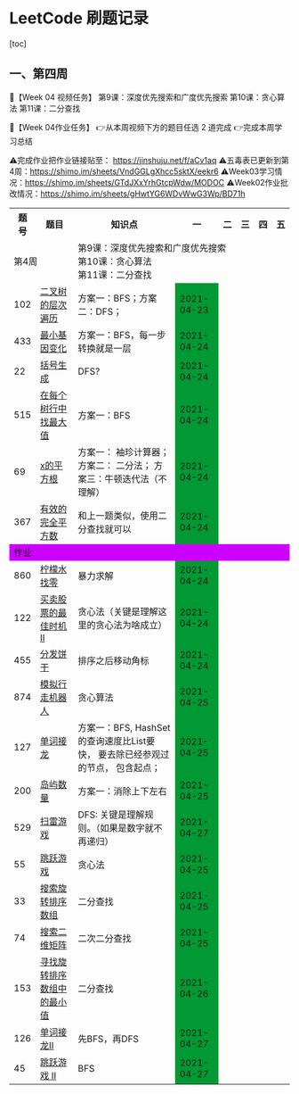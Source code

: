 # LeetCode 刷题记录

[toc]

## 一、第四周

🌈【Week 04 视频任务】
第9课：深度优先搜索和广度优先搜索
第10课：贪心算法
第11课：二分查找

🌈【Week 04作业任务】
👉从本周视频下方的题目任选 2 道完成
👉完成本周学习总结

⚠️完成作业把作业链接贴至： https://jinshuju.net/f/aCv1aq
⚠️五毒表已更新到第4周：https://shimo.im/sheets/VndGGLgXhcc5sktX/eekr6
⚠️Week03学习情况：https://shimo.im/sheets/GTdJXxYrhGtcpWdw/MODOC
⚠️Week02作业批改情况：https://shimo.im/sheets/gHwtYG6WDvWwG3Wp/BD71h

<table>
   <tr>
       <th>题号</th>
       <th>题目</th>
       <th>知识点</th>
       <th>一</th>
       <th>二</th>
       <th>三</th>
       <th>四</th>
       <th>五</th>
   </tr>
   <tr>
       <td colspan="2">第4周</td>
       <td colspan="6">第9课：深度优先搜索和广度优先搜索<br />第10课：贪心算法<br />第11课：二分查找<br /></td>
   </tr>
   <tr>
       <td>102</td>
       <td><a href="https://leetcode-cn.com/problems/binary-tree-level-order-traversal/#/description">二叉树的层次遍历</a>
       </td>
       <td>方案一：BFS；方案二：DFS；</td>
       <td style="background-color: #009933;">2021-04-23</td>
       <td></td>
       <td></td>
       <td></td>
       <td></td>
   </tr>
   <tr>
       <td>433</td>
       <td><a href="https://leetcode-cn.com/problems/minimum-genetic-mutation/#/description">最小基因变化</a></td>
       <td>方案一：BFS，每一步转换就是一层</td>
       <td style="background-color: #009933;">2021-04-24</td>
       <td></td>
       <td></td>
       <td></td>
       <td></td>
   </tr>
   <tr>
       <td>22</td>
       <td><a href="https://leetcode-cn.com/problems/generate-parentheses/#/description">括号生成</a></td>
       <td>DFS?</td>
       <td style="background-color: #009933;">2021-04-24</td>
       <td></td>
       <td></td>
       <td></td>
       <td></td>
   </tr>
   <tr>
       <td>515</td>
       <td><a
               href="https://leetcode-cn.com/problems/find-largest-value-in-each-tree-row/#/description">在每个树行中找最大值</a>
       </td>
       <td>方案一：BFS</td>
       <td style="background-color: #009933;">2021-04-24</td>
       <td></td>
       <td></td>
       <td></td>
       <td></td>
   </tr>
   <tr>
       <td>69</td>
       <td><a href="https://leetcode-cn.com/problems/sqrtx/">x的平方根</a></td>
       <td>方案一： 袖珍计算器； 方案二： 二分法； 方案三：牛顿迭代法（不理解）</td>
       <td style="background-color: #009933;">2021-04-24</td>
       <td></td>
       <td></td>
       <td></td>
       <td></td>
   </tr>
   <tr>
       <td>367</td>
       <td><a href="https://leetcode-cn.com/problems/valid-perfect-square/">有效的完全平方数</a></td>
       <td>和上一题类似，使用二分查找就可以</td>
       <td style="background-color: #009933;">2021-04-24</td>
       <td></td>
       <td></td>
       <td></td>
       <td></td>
   </tr>
   <tr>
       <td colspan="8" style="background-color: #cc00ff;">作业</td>
   </tr>
   <tr>
       <td>860</td>
       <td><a href="https://leetcode-cn.com/problems/lemonade-change/description/">柠檬水找零</a></td>
       <td>暴力求解</td>
       <td style="background-color: #009933;">2021-04-24</td>
       <td></td>
       <td></td>
       <td></td>
       <td></td>
   </tr>
   <tr>
       <td>122</td>
       <td><a href="https://leetcode-cn.com/problems/best-time-to-buy-and-sell-stock-ii/description/">买卖股票的最佳时机
               II</a></td>
       <td>贪心法（关键是理解这里的贪心法为啥成立）</td>
       <td style="background-color: #009933;">2021-04-24</td>
       <td></td>
       <td></td>
       <td></td>
       <td></td>
   </tr>
   <tr>
       <td>455</td>
       <td><a href="https://leetcode-cn.com/problems/assign-cookies/description/">分发饼干</a></td>
       <td>排序之后移动角标</td>
       <td style="background-color: #009933;">2021-04-24</td>
       <td></td>
       <td></td>
       <td></td>
       <td></td>
   </tr>
   <tr>
       <td>874</td>
       <td><a href="https://leetcode-cn.com/problems/walking-robot-simulation/description/">模拟行走机器人</a></td>
       <td>贪心算法</td>
       <td style="background-color: #009933;">2021-04-25</td>
       <td></td>
       <td></td>
       <td></td>
       <td></td>
   </tr>
   <tr>
       <td>127</td>
       <td><a href="https://leetcode-cn.com/problems/word-ladder/description/">单词接龙</a></td>
       <td>方案一：BFS, HashSet的查询速度比List要快， 要去除已经参观过的节点， 包含起点；</td>
       <td style="background-color: #009933;">2021-04-25</td>
       <td></td>
       <td></td>
       <td></td>
       <td></td>
   </tr>
   <tr>
       <td>200</td>
       <td><a href="https://leetcode-cn.com/problems/number-of-islands/">岛屿数量</a></td>
       <td>方案一：消除上下左右</td>
       <td style="background-color: #009933;">2021-04-25</td>
       <td></td>
       <td></td>
       <td></td>
       <td></td>
   </tr>
   <tr>
       <td>529</td>
       <td><a href="https://leetcode-cn.com/problems/minesweeper/description/">扫雷游戏</a></td>
       <td>DFS: 关键是理解规则。（如果是数字就不再递归）</td>
       <td style="background-color: #009933;">2021-04-27</td>
       <td></td>
       <td></td>
       <td></td>
       <td></td>
   </tr>
   <tr>
       <td>55</td>
       <td><a href="https://leetcode-cn.com/problems/jump-game/">跳跃游戏</a></td>
       <td>贪心法</td>
       <td style="background-color: #009933;">2021-04-25</td>
       <td></td>
       <td></td>
       <td></td>
       <td></td>
   </tr>
   <tr>
       <td>33</td>
       <td><a href="https://leetcode-cn.com/problems/search-in-rotated-sorted-array/">搜索旋转排序数组</a></td>
       <td>二分查找</td>
       <td style="background-color: #009933;">2021-04-25</td>
       <td></td>
       <td></td>
       <td></td>
       <td></td>
   </tr>
   <tr>
       <td>74</td>
       <td><a href="https://leetcode-cn.com/problems/search-a-2d-matrix/">搜索二维矩阵</a></td>
       <td>二次二分查找</td>
       <td style="background-color: #009933;">2021-04-25</td>
       <td></td>
       <td></td>
       <td></td>
       <td></td>
   </tr>
   <tr>
       <td>153</td>
       <td><a href="https://leetcode-cn.com/problems/find-minimum-in-rotated-sorted-array/">寻找旋转排序数组中的最小值</a></td>
       <td>二分查找</td>
       <td style="background-color: #009933;">2021-04-26</td>
       <td></td>
       <td></td>
       <td></td>
       <td></td>
   </tr>
   <tr>
       <td>126</td>
       <td><a href="https://leetcode-cn.com/problems/word-ladder-ii/description/">单词接龙II</a></td>
       <td>先BFS，再DFS</td>
       <td style="background-color: #009933;">2021-04-27</td>
       <td></td>
       <td></td>
       <td></td>
       <td></td>
   </tr>
   <tr>
       <td>45</td>
       <td><a href="https://leetcode-cn.com/problems/jump-game-ii/">跳跃游戏 II</a></td>
       <td>BFS</td>
       <td style="background-color: #009933;">2021-04-27</td>
       <td></td>
       <td></td>
       <td></td>
       <td></td>
   </tr>
</table>